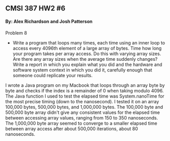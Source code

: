 ## CMSI 387 HW2 #6
#### By: Alex Richardson and Josh Patterson

Problem 8
- Write a program that loops many times, each time using an inner loop to access every 4096th element of a large array of bytes. Time how long your program takes per array access. Do this with varying array sizes. Are there any array sizes when the average time suddenly changes? Write a report in which you explain what you did and the hardware and software system context in which you did it, carefully enough that someone could replicate your results.

I wrote a Java program on my Macbook that loops through an array byte by byte and checks if the index is a remainder of 0 when taking modulo 4096. The Java function I used to test the elapsed time was System.nanoTime for the most precise timing (down to the nanosecond). I tested it on an array 100,000 bytes, 500,000 bytes, and 1,000,000 bytes. The 100,000 byte and 500,000 byte array didn't give any consistent values for the elapsed time between accessing array values, ranging from 150 to 350 nanoseconds. The 1,000,000 byte array seemed to converge to a smaller elapsed time between array access after about 500,000 iterations, about 80 nanoseconds.

